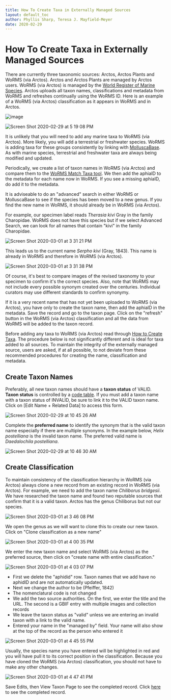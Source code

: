 ```yaml
---
title: How To Create Taxa in Externally Managed Sources
layout: default_toc
author: Phyllis Sharp, Teresa J. Mayfield-Meyer
date: 2020-02-29
---
```


# How To Create Taxa in Externally Managed Sources

There are currently three taxonomic sources: Arctos, Arctos Plants and WoRMS (via Arctos).  Arctos and Arctos Plants are managed by Arctos users.  WoRMS (via Arctos) is managed by the [World Register of Marine Species](http://www.marinespecies.org/).  Arctos uploads all taxon names, classifications and metadata from WoRMS and refreshes continually using the WoRMS 
ID.  Here is an example of a WoRMS (via Arctos) classification as it appears in WoRMS and in Arctos.

![image](https://user-images.githubusercontent.com/15368365/75610598-e4b4b680-5acf-11ea-9ead-d646ae0a597a.png)

![Screen Shot 2020-02-29 at 5 19 08 PM](https://user-images.githubusercontent.com/15368365/75617089-a4792680-5b17-11ea-82d9-6a5a0da8ab75.png)

It is unlikely that you will need to add any marine taxa to WoRMS (via Arctos).  More likely, you will add a terrestrial or freshwater species.  WoRMS is adding taxa for these groups consistently by linking with [MolluscaBase](http://molluscabase.org/index.php).  As with marine species, terrestrial and freshwater taxa are always being modified and updated.  

Periodically, we create a list of taxon names in WoRMS (via Arctos) and compare them to the [WoRMS Match Taxa tool](http://www.marinespecies.org/aphia.php?p=match).  We then add the aphiaID to the metadata for each name now in WoRMS.  If you see a missing aphiaID, do add it to the metadata.

It is adviseable to do an "advanced" search in either WoRMS or MolluscaBase to see if the species has been moved to a new genus.  If you find the new name in WoRMS, it should already be in WoRMS (via Arctos).  

For example, our specimen label reads _Therasia kivi_ Gray in the family Charopidae.  WoRMS does not have this species but if we select Advanced Search, we can look for all names that contain "kivi" in the family Charopidae.  

![Screen Shot 2020-03-01 at 3 31 21 PM](https://user-images.githubusercontent.com/15368365/75636613-7827dd80-5bdd-11ea-9200-fb4cb56392b0.png)

This leads us to the current name _Serpho kivi_ (Gray, 1843).  This name is already in WoRMS and therefore in WoRMS (via Arctos). 

![Screen Shot 2020-03-01 at 3 31 38 PM](https://user-images.githubusercontent.com/15368365/75636644-b2917a80-5bdd-11ea-85c8-a11226b5fa6a.png)

Of course, it's best to compare images of the revised taxonomy to your specimen to confirm it's the correct species. Also, note that WoRMS may not include every possible synonym created over the centuries. Individual curators may use different standards to confirm synonymy.  

If it is a very recent name that has not yet been uploaded to WoRMS (via Arctos), you have only to create the taxon name, then add the aphiaID in the metadata.  Save the record and go to the taxon page.  Click on the "refresh" button in the WoRMS (via Arctos) classification and all the data from WoRMS will be added to the taxon record.

Before adding any taxa to WoRMS (via Arctos) read through [How to Create Taxa](https://github.com/ArctosDB/documentation-wiki/edit/gh-pages/_how_to/How-to-Create-Taxa.markdown).  The procedure below is not significantly different and is ideal for taxa added to all sources.  To maintain the integrity of the externally managed source, users are asked, if at all possible, to not deviate from these recommended procedures for creating the name, classification and metadata.

## Create Taxon Names

Preferably, all new taxon names should have a **taxon status** of VALID.  **Taxon status** is controlled by a [code table](http://arctos.database.museum/info/ctDocumentation.cfm?table=CTTAXON_STATUS).  If you must add a taxon name with a taxon status of INVALID, be sure to link it to the VALID taxon name. Click on [Edit Name + Related Data] to access this form.

![Screen Shot 2020-02-29 at 10 45 26 AM](https://user-images.githubusercontent.com/15368365/75612460-d15e1700-5ae0-11ea-907b-407dbb61f3d4.png)

Complete the **preferred name** to identify the synonym that is the valid taxon name especially if there are multiple synonyms.  In the example below, _Helix postelliana_ is the invalid taxon name.  The preferred valid name is _Daedalochila postelliana_.

![Screen Shot 2020-02-29 at 10 46 30 AM](https://user-images.githubusercontent.com/15368365/75612481-fd799800-5ae0-11ea-9555-27914da175d1.png)

## Create Classification

To maintain consistency of the classification hierarchy in WoRMS (via Arctos) always clone a new record from an existing record in WoRMS (via Arctos).  For example, we need to add the taxon name _Chiliborus bridgesii_.  We have researched the taxon name and found two reputable sources that confirm that it is a valid taxon. Arctos has the genus Chiliborus but not our species.  

![Screen Shot 2020-03-01 at 3 46 08 PM](https://user-images.githubusercontent.com/15368365/75635682-4a3e9b00-5bd5-11ea-9451-14eafc44f9ae.png)

We open the genus as we will want to clone this to create our new taxon. Click on "Clone classification as a new name"

![Screen Shot 2020-03-01 at 4 00 35 PM](https://user-images.githubusercontent.com/15368365/75635769-dcdf3a00-5bd5-11ea-8176-b4991eebb63d.png)

We enter the new taxon name and select WoRMS (via Arctos) as the preferred source, then click on "create name with entire classification."

![Screen Shot 2020-03-01 at 4 03 07 PM](https://user-images.githubusercontent.com/15368365/75635803-2fb8f180-5bd6-11ea-89a7-ee318d00dc38.png)

- First we delete the "aphidid" row.  Taxon names that we add have no aphidID and are not automatically updated. 
- Next we change the author to be (Pfeiffer, 1842)
- The nomenclatural code is not changed
- We add the two source authorities.  On the first, we enter the title and the URL.  The second is a GBIF entry with multiple images and collection records
- We leave the taxon status as "valid" unless we are entering an invalid taxon with a link to the valid name.  
- Entered your name in the "managed by" field.  Your name will also show at the top of the record as the person who entered it 

![Screen Shot 2020-03-01 at 4 45 55 PM](https://user-images.githubusercontent.com/15368365/75636454-377b9480-5bdc-11ea-96e4-429c4910cdc2.png)

Usually, the species name you have entered will be highlighted in red and you will have pull it to its correct position in the classification.  Because you have cloned the WoRMS (via Arctos) classification, you should not have to make any other changes.

![Screen Shot 2020-03-01 at 4 47 41 PM](https://user-images.githubusercontent.com/15368365/75636479-698cf680-5bdc-11ea-81e6-85d8f6381460.png)

Save Edits, then View Taxon Page to see the completed record.  Click [here](https://arctos.database.museum/name/Chiliborus%20bridgesii) to see the completed record. 


